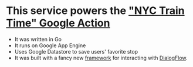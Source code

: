 # This service powers the ["NYC Train Time" Google Action](https://www.reddit.com/r/nyc/comments/7oeg92/nyc_train_time_is_now_available_as_a_google/)

* It was written in Go
* It runs on Google App Engine
* Uses Google Datastore to save users' favorite stop
* It was built with a fancy new [framework](https://github.com/jprobinson/dialogflow) for interacting with [DialogFlow](https://dialogflow.com/).
